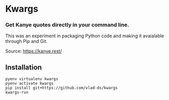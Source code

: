# Kwargs
### Get Kanye quotes directly in your command line. 

This was an experiment in packaging Python code and making it avaialable through Pip and Git.

Source: https://kanye.rest/

## Installation

```
pyenv virtualenv kwargs 
pyenv activate kwargs
pip install git+https://github.com/vlad-ds/kwargs
kwargs-run
```
